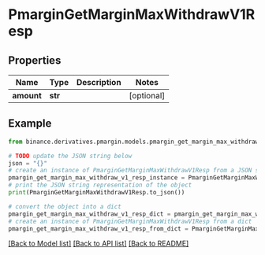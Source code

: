 # PmarginGetMarginMaxWithdrawV1Resp


## Properties

Name | Type | Description | Notes
------------ | ------------- | ------------- | -------------
**amount** | **str** |  | [optional] 

## Example

```python
from binance.derivatives.pmargin.models.pmargin_get_margin_max_withdraw_v1_resp import PmarginGetMarginMaxWithdrawV1Resp

# TODO update the JSON string below
json = "{}"
# create an instance of PmarginGetMarginMaxWithdrawV1Resp from a JSON string
pmargin_get_margin_max_withdraw_v1_resp_instance = PmarginGetMarginMaxWithdrawV1Resp.from_json(json)
# print the JSON string representation of the object
print(PmarginGetMarginMaxWithdrawV1Resp.to_json())

# convert the object into a dict
pmargin_get_margin_max_withdraw_v1_resp_dict = pmargin_get_margin_max_withdraw_v1_resp_instance.to_dict()
# create an instance of PmarginGetMarginMaxWithdrawV1Resp from a dict
pmargin_get_margin_max_withdraw_v1_resp_from_dict = PmarginGetMarginMaxWithdrawV1Resp.from_dict(pmargin_get_margin_max_withdraw_v1_resp_dict)
```
[[Back to Model list]](../README.md#documentation-for-models) [[Back to API list]](../README.md#documentation-for-api-endpoints) [[Back to README]](../README.md)


